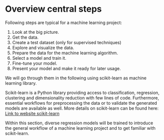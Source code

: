 # Overview central steps

Following steps are typical for a machine learning project:
1. Look at the big picture.
2. Get the data.
3. Create a test dataset (only for supervised techniques)
4. Explore and visualize the data.
5. Prepare the data for the machine learning algorithm.
6. Select a model and train it.
7. Fine-tune your model.
8. Present your model and make it ready for later usage.

We will go through them in the following using scikit-learn as machine learning library.
 
Scikit-learn is a Python library providing access to classification, regression, clustering and dimensionality reduction with few lines of code.
Furthermore, essential workflows for preprocessing the data or to validate the generated models are available as well. 
More details on scikit-learn can be found here: <a href="https://scikit-learn.org/stable/">Link to website scikit-learn</a>
   
Within this section, diverse regression models will be trained to introduce the general workflow of a machine learning project and to get familiar with scikit-learn.  

